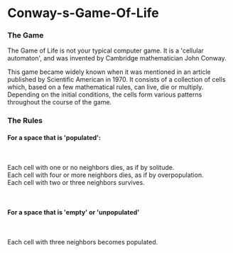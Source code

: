 # Conway-s-Game-Of-Life

<h3>The Game</h3>

<p>The Game of Life is not your typical computer game. It is a 'cellular automaton', and was invented by Cambridge mathematician John Conway.

This game became widely known when it was mentioned in an article published by Scientific American in 1970. It consists of a collection of cells which, based on a few mathematical rules, can live, die or multiply. Depending on the initial conditions, the cells form various patterns throughout the course of the game. </p>

<h3>The Rules</h3>
<h4>For a space that is 'populated':</h4><br />
<p>Each cell with one or no neighbors dies, as if by solitude.<br />
Each cell with four or more neighbors dies, as if by overpopulation.<br />
Each cell with two or three neighbors survives.</p><br />
<h4>For a space that is 'empty' or 'unpopulated'</h4><br />
<p>Each cell with three neighbors becomes populated.</p>
